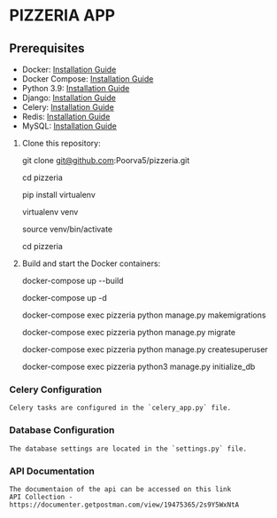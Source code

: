 # PIZZERIA APP


## Prerequisites

- Docker: [Installation Guide](https://docs.docker.com/get-docker/)
- Docker Compose: [Installation Guide](https://docs.docker.com/compose/install/)
- Python 3.9: [Installation Guide](https://www.python.org/downloads/)
- Django: [Installation Guide](https://docs.djangoproject.com/en/stable/topics/install/)
- Celery: [Installation Guide](https://docs.celeryproject.org/en/stable/getting-started/first-steps-with-celery.html)
- Redis: [Installation Guide](https://redis.io/download)
- MySQL: [Installation Guide](https://dev.mysql.com/doc/mysql-installation-excerpt/8.0/en/)


1. Clone this repository:

    git clone git@github.com:Poorva5/pizzeria.git

    cd pizzeria

    pip install virtualenv

    virtualenv venv

    source venv/bin/activate

    cd pizzeria

2. Build and start the Docker containers:

    docker-compose up --build

    docker-compose up -d

    docker-compose exec pizzeria python manage.py makemigrations

    docker-compose exec pizzeria python manage.py migrate

    docker-compose exec pizzeria python manage.py createsuperuser

    docker-compose exec pizzeria python3 manage.py initialize_db 

### Celery Configuration

    Celery tasks are configured in the `celery_app.py` file.

### Database Configuration

    The database settings are located in the `settings.py` file.


### API Documentation

    The documentaion of the api can be accessed on this link
    API Collection - https://documenter.getpostman.com/view/19475365/2s9Y5WxNtA












